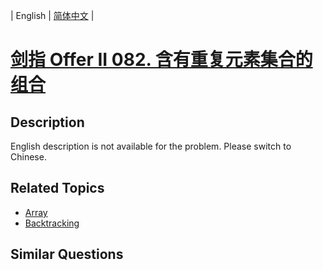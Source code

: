 
| English | [简体中文](README.md) |

# [剑指 Offer II 082. 含有重复元素集合的组合](https://leetcode-cn.com/problems/4sjJUc/)

## Description

<p>English description is not available for the problem. Please switch to Chinese.</p>


## Related Topics

- [Array](https://leetcode-cn.com/tag/array)
- [Backtracking](https://leetcode-cn.com/tag/backtracking)

## Similar Questions


